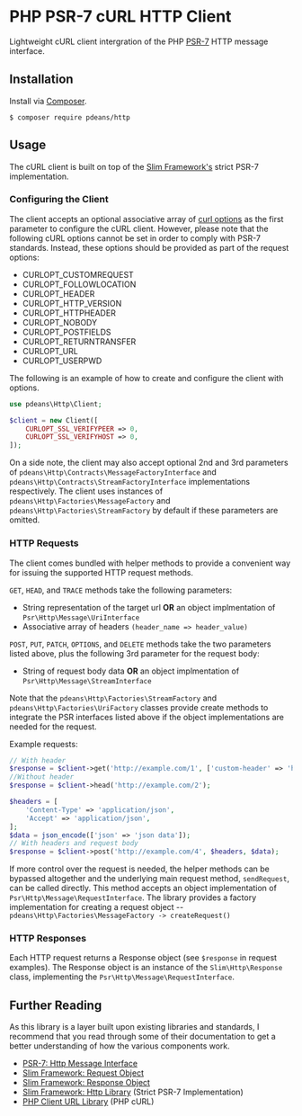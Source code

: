 # PHP PSR-7 cURL HTTP Client

Lightweight cURL client intergration of the PHP [PSR-7](http://www.php-fig.org/psr/psr-7/) HTTP message interface.

## Installation

Install via [Composer](https://getcomposer.org/).
```
$ composer require pdeans/http
```

## Usage

The cURL client is built on top of the [Slim Framework's](https://github.com/slimphp/Slim-Http) strict PSR-7 implementation.

### Configuring the Client

The client accepts an optional associative array of [curl options](http://php.net/curl_setopt) as the first parameter to configure the cURL client. However, please note that the following cURL options cannot be set in order to comply with PSR-7 standards. Instead, these options should be provided as part of the request options:

- CURLOPT_CUSTOMREQUEST
- CURLOPT_FOLLOWLOCATION
- CURLOPT_HEADER
- CURLOPT_HTTP_VERSION
- CURLOPT_HTTPHEADER
- CURLOPT_NOBODY
- CURLOPT_POSTFIELDS
- CURLOPT_RETURNTRANSFER
- CURLOPT_URL
- CURLOPT_USERPWD

The following is an example of how to create and configure the client with options.

```php
use pdeans\Http\Client;

$client = new Client([
    CURLOPT_SSL_VERIFYPEER => 0,
    CURLOPT_SSL_VERIFYHOST => 0,
]);
```

On a side note, the client may also accept optional 2nd and 3rd parameters of `pdeans\Http\Contracts\MessageFactoryInterface` and `pdeans\Http\Contracts\StreamFactoryInterface` implementations respectively. The client uses instances of `pdeans\Http\Factories\MessageFactory` and `pdeans\Http\Factories\StreamFactory` by default if these parameters are omitted.

### HTTP Requests

The client comes bundled with helper methods to provide a convenient way for issuing the supported HTTP request methods.

`GET`, `HEAD`, and `TRACE` methods take the following parameters:

- String representation of the target url **OR** an object implmentation of `Psr\Http\Message\UriInterface`
- Associative array of headers `(header_name => header_value)`

`POST`, `PUT`, `PATCH`, `OPTIONS`, and `DELETE` methods take the two parameters listed above, plus the following 3rd parameter for the request body:

- String of request body data **OR** an object implmentation of `Psr\Http\Message\StreamInterface`

Note that the `pdeans\Http\Factories\StreamFactory` and `pdeans\Http\Factories\UriFactory` classes provide create methods to integrate the PSR interfaces listed above if the object implementations are needed for the request.

Example requests:

```php
// With header
$response = $client->get('http://example.com/1', ['custom-header' => 'header/value']);
//Without header
$response = $client->head('http://example.com/2');

$headers = [
    'Content-Type' => 'application/json',
    'Accept' => 'application/json',
];
$data = json_encode(['json' => 'json data']);
// With headers and request body
$response = $client->post('http://example.com/4', $headers, $data);
```

If more control over the request is needed, the helper methods can be bypassed altogether and the underlying main request method, `sendRequest`, can be called directly. This method accepts an object implementation of `Psr\Http\Message\RequestInterface`. The library provides a factory implementation for creating a request object -- `pdeans\Http\Factories\MessageFactory -> createRequest()`

### HTTP Responses

Each HTTP request returns a Response object (see `$response` in request examples). The Response object is an instance of the `Slim\Http\Response` class, implementing the `Psr\Http\Message\RequestInterface`.

## Further Reading

As this library is a layer built upon existing libraries and standards, I recommend that you read through some of their documentation to get a better understanding of how the various components work.

- [PSR-7: Http Message Interface](http://www.php-fig.org/psr/psr-7/)
- [Slim Framework: Request Object](https://www.slimframework.com/docs/objects/request.html#the-request-method)
- [Slim Framework: Response Object](https://www.slimframework.com/docs/objects/response.html#the-response-status)
- [Slim Framework: Http Library](https://github.com/slimphp/Slim-Http) (Strict PSR-7 Implementation)
- [PHP Client URL Library](http://php.net/manual/en/book.curl.php) (PHP cURL)